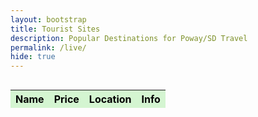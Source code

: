 ```yaml
---
layout: bootstrap 
title: Tourist Sites
description: Popular Destinations for Poway/SD Travel
permalink: /live/
hide: true
---    
```

<!-- once we make live activity work, we will link it to this table -->
<div class="row mx-3 mb-4 rounded-3 align-items-md-stretch" style="height: 100vh; width: 100%; overflow: auto;">
    <table class="table " id="cars" style="table-layout: fixed; height: 100%;">
        <thead>
            <tr>
                <th>Name</th>
                <th>Price</th>
                <th>Location</th>
                <th>Info</th>
            </tr>
        </thead>
        <tbody>
            <!-- Rows will be dynamically added here -->
        </tbody>
    </table>
    <style>
    /* Force black font in table cells */
    tbody td {
        color: #000 !important;
    }
    thead th {
        color: #000 !important;
    }
    /* Optional: Style the table header background for contrast */
    thead {
        background-color: #d4f5d1;
    }
    /* Optional: Light green row hover */
    table tbody tr:hover {
        background-color: #eafae8;
    }
    </style>
    <script>
        // Inline JavaScript Object for Cars
        const cars = [
            { name: "Balboa Park", price: "Free", location: "San Diego, CA", info: "{{site.baseurl}}/balboa" },
            { name: "San Diego Zoo", price: "$69.95", location: "2920 Zoo Dr, San Diego, CA 92101", info: "{{site.baseurl}}/zoo" },
            { name: "SeaWorld San Diego", price: "$74.99+", location: "500 Sea World Dr, San Diego, CA 92109", info: "lol" },
            { name: "USS Midway Museum", price: "$32", location: "910 N Harbor Dr, San Diego, CA 92101", info: "lol" },
            { name: "Old Town San Diego State Historic Park", price: "Free", location: "4002 Wallace St, San Diego, CA 92110", info: "lol" },
            { name: "La Jolla Cove", price: "Free", location: "La Jolla, CA 92037", info: "lol" },
            { name: "Torrey Pines State Natural Reserve", price: "$12-25 parking", location: "12600 N Torrey Pines Rd, La Jolla, CA 92037", info: "lol" },
            { name: "Cabrillo National Monument", price: "$10 per person", location: "1800 Cabrillo Memorial Dr, San Diego, CA 92106", info: "lol" },
            { name: "Sunset Cliffs Natural Park", price: "Free", location: "Ladera St, San Diego, CA 92107", info: "lol" },
            { name: "Coronado Beach", price: "Free", location: "Coronado, CA 92118", info: "lol" },
            { name: "Birch Aquarium at Scripps", price: "$24.95", location: "2300 Expedition Way, La Jolla, CA 92037", info: "lol" },
            { name: "San Diego Air & Space Museum", price: "$22.50", location: "2001 Pan American Plaza, San Diego, CA 92101", info: "lol" },
            { name: "Gaslamp Quarter", price: "Free", location: "San Diego, CA 92101", info: "lol" },
            { name: "Seaport Village", price: "Free", location: "849 W Harbor Dr, San Diego, CA 92101", info: "lol" },
            { name: "LEGOLAND California", price: "$89+", location: "1 Legoland Dr, Carlsbad, CA 92008", info: "{{site.baseurl}}/legoland" },
            { name: "Mission San Diego de Alcalá", price: "$5 donation", location: "10818 San Diego Mission Rd, San Diego, CA 92108", info: "lol" },
            { name: "Point Loma Tide Pools", price: "$10 per person", location: "Point Loma, CA 92106", info: "lol" },
            { name: "Petco Park", price: "Varies", location: "100 Park Blvd, San Diego, CA 92101", info: "lol" },
            { name: "The New Children's Museum", price: "$15", location: "200 W Island Ave, San Diego, CA 92101", info: "lol" },
            { name: "Fleet Science Center", price: "$24.95", location: "1875 El Prado, San Diego, CA 92101", info: "lol" },
            { name: "San Diego Natural History Museum", price: "$22", location: "1788 El Prado, San Diego, CA 92101", info: "lol" },
            { name: "San Diego Botanic Garden", price: "$18", location: "300 Quail Gardens Dr, Encinitas, CA 92024", info: "lol" },
            { name: "Poway Lake", price: "Free", location: "14644 Lake Poway Rd, Poway, CA 92064", info: "lol" },
            { name: "Iron Mountain Trail", price: "Free", location: "Poway, CA 92064", info: "lol" },
            { name: "San Elijo Lagoon", price: "Free", location: "2710 Manchester Ave, Cardiff, CA 92007", info: "lol" }
        ];
        // Populate the table dynamically
        const tbody = document.querySelector("#cars tbody");
        cars.forEach(car => {
            const row = document.createElement("tr");
            row.innerHTML = `
                <td>${car.name}</td>
                <td>${car.price}</td>
                <td>${car.location}</td>
                <td><a href="${car.info}" target="_blank">Click Here! 📌</a></td>
            `;
            tbody.appendChild(row);
        });
        // Initialize DataTable add text-primary to a-tags for visability
        $(document).ready(function () {
            $('#cars').DataTable({
                drawCallback: function () {
                    // Add Bootstrap's text-primary class to the inner HTML of <a> tags inside pagination buttons
                    $('.dataTables_paginate .paginate_button a').each(function () {
                        const link = $(this);
                        const innerHTML = link.html();
                        link.html(`<span class="text-primary">${innerHTML}</span>`);
                    });
                }
            });
        });
    </script>
</div>

